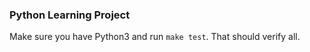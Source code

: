 ### Python Learning Project

Make sure you have Python3 and run `make test`. That should verify all.


